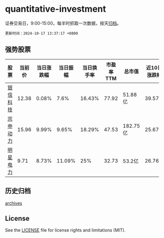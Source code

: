 # quantitative-investment

证券交易日，9:00-15:00，每半时抓取一次数据，按天[归档](archives)。

`更新时间：2024-10-17 13:37:17 +0800`

## 强势股票

|股票|当前价|当日涨跌幅|当日振幅|当日换手率|市盈率TTM|总市值|近10日涨跌幅|
|----|----|----|----|----|----|----|----|
|[银信科技](https://xueqiu.com/S/SZ300231)|12.38|0.08%|7.6%|16.43%|77.92|51.88亿|39.57%|
|[宗申动力](https://xueqiu.com/S/SZ001696)|15.96|9.99%|9.65%|18.29%|47.53|182.75亿|25.67%|
|[明星电力](https://xueqiu.com/S/SH600101)|9.71|8.73%|11.09%|25%|32.73|53.2亿|26.76%|

## 历史归档

[archives](archives)

## License

See the [LICENSE](LICENSE) file for license rights and limitations (MIT).